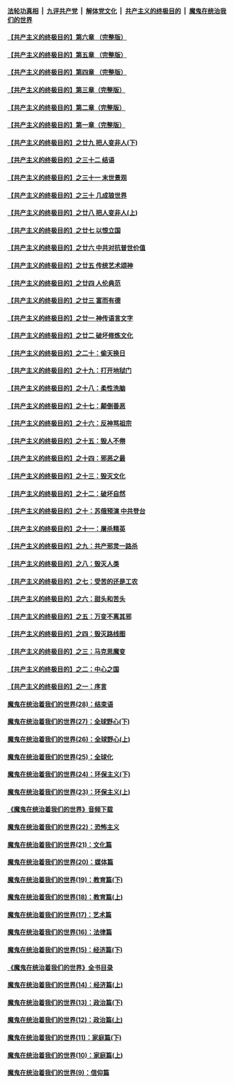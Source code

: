 

####  [法轮功真相](../../../../basic/blob/master/README.md?t=05102102) &nbsp;|&nbsp; [九评共产党](../../../../9ping.md/blob/master/README.md?t=05102102) &nbsp;|&nbsp; [解体党文化](../../../../jtdwh.md/blob/master/README.md?t=05102102)  &nbsp;|&nbsp; [共产主义的终极目的](../../../../gczydzjmd.md/blob/master/README.md?t=05102102) &nbsp;|&nbsp; [魔鬼在统治我们的世界](../../../../mgztzwmdsj.md/blob/master/README.md?t=05102102) 

#### [【共产主义的终极目的】第六章 （完整版）](../pages/nsc422/n11428913.md?t=05102102) 

#### [【共产主义的终极目的】第五章 （完整版）](../pages/nsc422/n11428912.md?t=05102102) 

#### [【共产主义的终极目的】第四章 （完整版）](../pages/nsc422/n11428907.md?t=05102102) 

#### [【共产主义的终极目的】第三章（完整版）](../pages/nsc422/n11428848.md?t=05102102) 

#### [【共产主义的终极目的】第二章（完整版）](../pages/nsc422/n11428831.md?t=05102102) 

#### [【共产主义的终极目的】第一章（完整版）](../pages/nsc422/n11417651.md?t=05102102) 

#### [【共产主义的终极目的】之廿九 把人变非人(下)](../pages/nsc422/n11344140.md?t=05102102) 

#### [【共产主义的终极目的】之三十二 结语](../pages/nsc422/n11360535.md?t=05102102) 

#### [【共产主义的终极目的】之三十一 末世景观](../pages/nsc422/n11351129.md?t=05102102) 

#### [【共产主义的终极目的】之三十 几成狼世界](../pages/nsc422/n11348280.md?t=05102102) 

#### [【共产主义的终极目的】之廿八 把人变非人(上)](../pages/nsc422/n11340492.md?t=05102102) 

#### [【共产主义的终极目的】之廿七 以恨立国](../pages/nsc422/n11336944.md?t=05102102) 

#### [【共产主义的终极目的】之廿六 中共对抗普世价值](../pages/nsc422/n11324785.md?t=05102102) 

#### [【共产主义的终极目的】之廿五 传统艺术颂神](../pages/nsc422/n11296396.md?t=05102102) 

#### [【共产主义的终极目的】之廿四 人伦典范](../pages/nsc422/n11296397.md?t=05102102) 

#### [【共产主义的终极目的】之廿三 富而有德](../pages/nsc422/n11283598.md?t=05102102) 

#### [【共产主义的终极目的】之廿一 神传语言文字](../pages/nsc422/n11263265.md?t=05102102) 

#### [【共产主义的终极目的】之廿二 破坏修炼文化](../pages/nsc422/n11245728.md?t=05102102) 

#### [【共产主义的终极目的】之二十：偷天换日](../pages/nsc422/n11238846.md?t=05102102) 

#### [【共产主义的终极目的】之十九：打开地狱门](../pages/nsc422/n11206376.md?t=05102102) 

#### [【共产主义的终极目的】之十八：柔性洗脑](../pages/nsc422/n11199994.md?t=05102102) 

#### [【共产主义的终极目的】之十七：颠倒善恶](../pages/nsc422/n11179782.md?t=05102102) 

#### [【共产主义的终极目的】之十六：反神骂祖宗](../pages/nsc422/n11166798.md?t=05102102) 

#### [【共产主义的终极目的】之十五：毁人不倦](../pages/nsc422/n11166792.md?t=05102102) 

#### [【共产主义的终极目的】之十四：邪恶之最](../pages/nsc422/n11150249.md?t=05102102) 

#### [【共产主义的终极目的】之十三：毁灭文化](../pages/nsc422/n11135227.md?t=05102102) 

#### [【共产主义的终极目的】之十二：破坏自然](../pages/nsc422/n11135214.md?t=05102102) 

#### [【共产主义的终极目的】之十：苏俄预演 中共登台](../pages/nsc422/n11118424.md?t=05102102) 

#### [【共产主义的终极目的】之十一：屠杀精英](../pages/nsc422/n11118442.md?t=05102102) 

#### [【共产主义的终极目的】之九：共产邪灵一路杀](../pages/nsc422/n11114139.md?t=05102102) 

#### [【共产主义的终极目的】之八：毁灭人类](../pages/nsc422/n11108503.md?t=05102102) 

#### [【共产主义的终极目的】之七：受苦的还是工农](../pages/nsc422/n11101809.md?t=05102102) 

#### [【共产主义的终极目的】之六：甜头和苦头](../pages/nsc422/n11096971.md?t=05102102) 

#### [【共产主义的终极目的】之五：万变不离其邪](../pages/nsc422/n11091285.md?t=05102102) 

#### [【共产主义的终极目的】之四：毁灭路线图](../pages/nsc422/n11086284.md?t=05102102) 

#### [【共产主义的终极目的】之三：马克思魔变](../pages/nsc422/n11061941.md?t=05102102) 

#### [【共产主义的终极目的】之二：中心之国](../pages/nsc422/n11047728.md?t=05102102) 

#### [【共产主义的终极目的】之一：序言](../pages/nsc422/n11086077.md?t=05102102) 

#### [魔鬼在统治着我们的世界(28)：结束语](../pages/nsc422/n10936246.md?t=05102102) 

#### [魔鬼在统治着我们的世界(27)：全球野心(下)](../pages/nsc422/n10928319.md?t=05102102) 

#### [魔鬼在统治着我们的世界(26)：全球野心(上)](../pages/nsc422/n10900318.md?t=05102102) 

#### [魔鬼在统治着我们的世界(25)：全球化](../pages/nsc422/n10788205.md?t=05102102) 

#### [魔鬼在统治着我们的世界(24)：环保主义(下)](../pages/nsc422/n10695307.md?t=05102102) 

#### [魔鬼在统治着我们的世界(23)：环保主义(上)](../pages/nsc422/n10688613.md?t=05102102) 

#### [《魔鬼在统治着我们的世界》音频下载](../pages/nsc422/n10635553.md?t=05102102) 

#### [魔鬼在统治着我们的世界(22)：恐怖主义](../pages/nsc422/n10614727.md?t=05102102) 

#### [魔鬼在统治着我们的世界(21)：文化篇](../pages/nsc422/n10597706.md?t=05102102) 

#### [魔鬼在统治着我们的世界(20)：媒体篇](../pages/nsc422/n10586579.md?t=05102102) 

#### [魔鬼在统治着我们的世界(19)：教育篇(下)](../pages/nsc422/n10564808.md?t=05102102) 

#### [魔鬼在统治着我们的世界(18)：教育篇(上)](../pages/nsc422/n10526970.md?t=05102102) 

#### [魔鬼在统治着我们的世界(17)：艺术篇](../pages/nsc422/n10499093.md?t=05102102) 

#### [魔鬼在统治着我们的世界(16)：法律篇](../pages/nsc422/n10485969.md?t=05102102) 

#### [魔鬼在统治着我们的世界(15)：经济篇(下)](../pages/nsc422/n10469975.md?t=05102102) 

#### [《魔鬼在统治着我们的世界》全书目录](../pages/nsc422/n10464261.md?t=05102102) 

#### [魔鬼在统治着我们的世界(14)：经济篇(上)](../pages/nsc422/n10457370.md?t=05102102) 

#### [魔鬼在统治着我们的世界(13)：政治篇(下)](../pages/nsc422/n10448270.md?t=05102102) 

#### [魔鬼在统治着我们的世界(12)：政治篇(上)](../pages/nsc422/n10444576.md?t=05102102) 

#### [魔鬼在统治着我们的世界(11)：家庭篇(下)](../pages/nsc422/n10440961.md?t=05102102) 

#### [魔鬼在统治着我们的世界(10)：家庭篇(上)](../pages/nsc422/n10435448.md?t=05102102) 

#### [魔鬼在统治着我们的世界(9)：信仰篇](../pages/nsc422/n10432159.md?t=05102102) 

